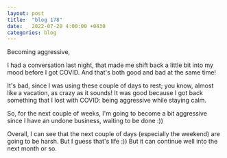 ```yaml
---
layout: post
title:  "blog 178"
date:   2022-07-20 4:00:00 +0430
categories: blog
---
```


Becoming aggressive,

I had a conversation last night, that made me shift back a little bit into my mood before I got COVID. And that's both good and bad at the same time!

It's bad, since I was using these couple of days to rest; you know, almost like a vacation, as crazy as it sounds! It was good because I got back something that I lost with COVID: being aggressive while staying calm.

So, for the next couple of weeks, I'm going to become a bit aggressive since I have an undone business, waiting to be done :))

Overall, I can see that the next couple of days (especially the weekend) are going to be harsh. But I guess that's life :)) But it can continue well into the next month or so.
